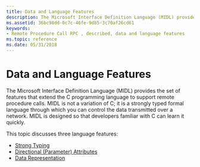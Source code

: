 ```yaml
---
title: Data and Language Features
description: The Microsoft Interface Definition Language (MIDL) provides the set of features that extend the C programming language to support remote procedure calls.
ms.assetid: 36bc98dd-0c7c-46fe-9db5-3c70af26cd61
keywords:
- Remote Procedure Call RPC , described, data and language features
ms.topic: reference
ms.date: 05/31/2018
---
```


# Data and Language Features

The Microsoft Interface Definition Language (MIDL) provides the set of features that extend the C programming language to support remote procedure calls. MIDL is not a variation of C; it is a strongly typed formal language through which you can control the data transmitted over a network. MIDL is designed so that developers familiar with C can learn it quickly.

This topic discusses three language features:

-   [Strong Typing](strong-typing.md)
-   [Directional (Parameter) Attributes](directional-parameter-attributes.md)
-   [Data Representation](data-representation.md)

 

 




